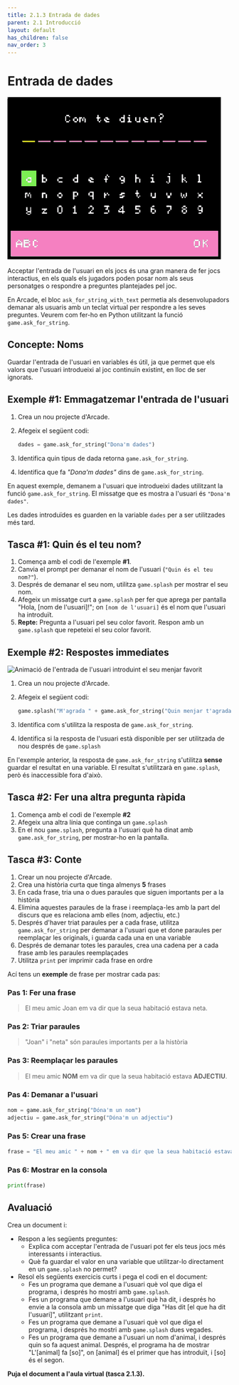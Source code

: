 ```yaml
---
title: 2.1.3 Entrada de dades
parent: 2.1 Introducció
layout: default
has_children: false
nav_order: 3
---
```


# Entrada de dades

![](../../images/demanar_noms_comp.gif)

Acceptar l'entrada de l'usuari en els jocs és una gran manera de fer jocs interactius, en els quals els jugadors poden posar nom als seus personatges o respondre a preguntes plantejades pel joc.

En Arcade, el bloc `ask_for_string_with_text` permetia als desenvolupadors demanar als usuaris amb un teclat virtual per respondre a les seves preguntes. Veurem com fer-ho en Python utilitzant la funció `game.ask_for_string`.

## Concepte: Noms

Guardar l'entrada de l'usuari en variables és útil, ja que permet que els valors que l'usuari introdueixi al joc continuïn existint, en lloc de ser ignorats.

## Exemple #1: Emmagatzemar l'entrada de l'usuari

1. Crea un nou projecte d'Arcade.
2. Afegeix el següent codi:

   ```python
   dades = game.ask_for_string("Dona'm dades")
   ```

3. Identifica quin tipus de dada retorna `game.ask_for_string`.
4. Identifica que fa _"Dona'm dades"_ dins de `game.ask_for_string`.

En aquest exemple, demanem a l'usuari que introdueixi dades utilitzant la funció `game.ask_for_string`. El missatge que es mostra a l'usuari és `"Dona'm dades"`.

Les dades introduïdes es guarden en la variable `dades` per a ser utilitzades més tard.

## Tasca #1: Quin és el teu nom?

1. Comença amb el codi de l'exemple **#1**.
2. Canvia el prompt per demanar el nom de l'usuari (`"Quin és el teu nom?"`).
3. Després de demanar el seu nom, utilitza `game.splash` per mostrar el seu nom.
4. Afegeix un missatge curt a `game.splash` per fer que aprega per pantalla "Hola, [nom de l'usuari]!"; on `[nom de l'usuari]` és el nom que l'usuari ha introduït.
5. **Repte:** Pregunta a l'usuari pel seu color favorit. Respon amb un `game.splash` que repeteixi el seu color favorit.

## Exemple #2: Respostes immediates

![Animació de l'entrada de l'usuari introduint el seu menjar favorit](../../images/ask-for-food.gif)

1. Crea un nou projecte d'Arcade.
2. Afegeix el següent codi:

   ```python
   game.splash("M'agrada " + game.ask_for_string("Quin menjar t'agrada?"))
   ```

3. Identifica com s'utilitza la resposta de `game.ask_for_string`.
4. Identifica si la resposta de l'usuari està disponible per ser utilitzada de nou després de `game.splash`

En l'exemple anterior, la resposta de `game.ask_for_string` s'utilitza **sense** guardar el resultat en una variable. El resultat s'utilitzarà en `game.splash`, però és inaccessible fora d'això.

## Tasca #2: Fer una altra pregunta ràpida

1. Comença amb el codi de l'exemple **#2**
2. Afegeix una altra línia que continga un `game.splash`
3. En el nou `game.splash`, pregunta a l'usuari què ha dinat amb `game.ask_for_string`, per mostrar-ho en la pantalla.

## Tasca #3: Conte

1. Crear un nou projecte d'Arcade.
2. Crea una història curta que tinga almenys **5** frases
3. En cada frase, tria una o dues paraules que siguen importants per a la història
4. Elimina aquestes paraules de la frase i reemplaça-les amb la part del discurs que es relaciona amb elles (nom, adjectiu, etc.)
5. Després d'haver triat paraules per a cada frase, utilitza `game.ask_for_string` per demanar a l'usuari que et done paraules per reemplaçar les originals, i guarda cada una en una variable
6. Després de demanar totes les paraules, crea una cadena per a cada frase amb les paraules reemplaçades
7. Utilitza `print` per imprimir cada frase en ordre

Ací tens un **exemple** de frase per mostrar cada pas:

### Pas 1: Fer una frase

> El meu amic Joan em va dir que la seua habitació estava neta.

### Pas 2: Triar paraules

> "Joan" i "neta" són paraules importants per a la història

### Pas 3: Reemplaçar les paraules

> El meu amic **NOM** em va dir que la seua habitació estava **ADJECTIU**.

### Pas 4: Demanar a l'usuari

```python
nom = game.ask_for_string("Dóna'm un nom")
adjectiu = game.ask_for_string("Dóna'm un adjectiu")
```

### Pas 5: Crear una frase

```python
frase = "El meu amic " + nom + " em va dir que la seua habitació estava " + adjectiu + "."
```

### Pas 6: Mostrar en la consola

```python
print(frase)
```

## Avaluació

Crea un document i:

- Respon a les següents preguntes:
  - Explica com acceptar l'entrada de l'usuari pot fer els teus jocs més interessants i interactius.
  - Què fa guardar el valor en una variable que utilitzar-lo directament en un `game.splash` no permet?
- Resol els següents exercicis curts i pega el codi en el document:
  - Fes un programa que demane a l'usuari què vol que diga el programa, i després ho mostri amb `game.splash`.
  - Fes un programa que demane a l'usuari què ha dit, i després ho envie a la consola amb un missatge que diga "Has dit [el que ha dit l'usuari]", utilitzant `print`.
  - Fes un programa que demane a l'usuari què vol que diga el programa, i després ho mostri amb `game.splash` dues vegades.
  - Fes un programa que demane a l'usuari un nom d'animal, i després quin so fa aquest animal. Després, el programa ha de mostrar "L'[animal] fa [so]", on [animal] és el primer que has introduït, i [so] és el segon.

**Puja el document a l'aula virtual (tasca 2.1.3).**
